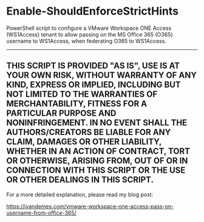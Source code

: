 # Enable-ShouldEnforceStrictHints
PowerShell script to configure a VMware Workspace ONE Access (WS1Access) tenant to allow passing on the MS Office 365 (O365) username to WS1Access, when federating O365 to WS1Access.

   ---
   THIS SCRIPT IS PROVIDED "AS IS", USE IS AT YOUR OWN RISK, WITHOUT WARRANTY OF ANY KIND, EXPRESS OR
   IMPLIED, INCLUDING BUT NOT LIMITED TO THE WARRANTIES OF MERCHANTABILITY,
   FITNESS FOR A PARTICULAR PURPOSE AND NONINFRINGEMENT. IN NO EVENT SHALL THE
   AUTHORS/CREATORS BE LIABLE FOR ANY CLAIM, DAMAGES OR OTHER
   LIABILITY, WHETHER IN AN ACTION OF CONTRACT, TORT OR OTHERWISE, ARISING FROM,
   OUT OF OR IN CONNECTION WITH THIS SCRIPT OR THE USE OR OTHER DEALINGS IN THIS
   SCRIPT.
   ---

For a more detailed explanation, please read my blog post:

https://ivandemes.com/vmware-workspace-one-access-pass-on-username-from-office-365/
